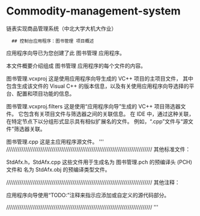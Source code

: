 # Commodity-management-system
链表实现商品管理系统（中北大学大机大作业）

      ## 控制台应用程序：图书管理 项目概述


  应用程序向导已为您创建了此 图书管理 应用程序。

  本文件概要介绍组成 图书管理 应用程序的每个文件的内容。


  图书管理.vcxproj
      这是使用应用程序向导生成的 VC++ 项目的主项目文件，
      其中包含生成该文件的 Visual C++ 
      的版本信息，以及有关使用应用程序向导选择的平台、配置和项目功能的信息。

  图书管理.vcxproj.filters
      这是使用“应用程序向导”生成的 VC++ 项目筛选器文件。 
      它包含有关项目文件与筛选器之间的关联信息。 在 IDE 
      中，通过这种关联，在特定节点下以分组形式显示具有相似扩展名的文件。
      例如，“.cpp”文件与“源文件”筛选器关联。

  图书管理.cpp
      这是主应用程序源文件。
'''
/////////////////////////////////////////////////////////////////////////////
其他标准文件：

StdAfx.h，StdAfx.cpp
    这些文件用于生成名为 图书管理.pch 的预编译头 (PCH) 文件和
    名为 StdAfx.obj 的预编译类型文件。

/////////////////////////////////////////////////////////////////////////////
其他注释：

应用程序向导使用“TODO:”注释来指示应添加或自定义的源代码部分。

/////////////////////////////////////////////////////////////////////////////
'''
